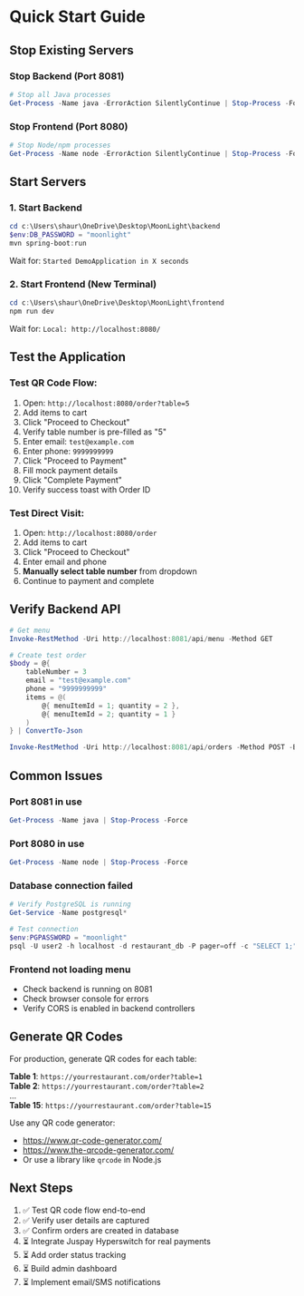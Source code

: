# Quick Start Guide

## Stop Existing Servers

### Stop Backend (Port 8081)
```powershell
# Stop all Java processes
Get-Process -Name java -ErrorAction SilentlyContinue | Stop-Process -Force
```

### Stop Frontend (Port 8080)
```powershell
# Stop Node/npm processes
Get-Process -Name node -ErrorAction SilentlyContinue | Stop-Process -Force
```

## Start Servers

### 1. Start Backend
```powershell
cd c:\Users\shaur\OneDrive\Desktop\MoonLight\backend
$env:DB_PASSWORD = "moonlight"
mvn spring-boot:run
```

Wait for: `Started DemoApplication in X seconds`

### 2. Start Frontend (New Terminal)
```powershell
cd c:\Users\shaur\OneDrive\Desktop\MoonLight\frontend
npm run dev
```

Wait for: `Local: http://localhost:8080/`

## Test the Application

### Test QR Code Flow:
1. Open: `http://localhost:8080/order?table=5`
2. Add items to cart
3. Click "Proceed to Checkout"
4. Verify table number is pre-filled as "5"
5. Enter email: `test@example.com`
6. Enter phone: `9999999999`
7. Click "Proceed to Payment"
8. Fill mock payment details
9. Click "Complete Payment"
10. Verify success toast with Order ID

### Test Direct Visit:
1. Open: `http://localhost:8080/order`
2. Add items to cart
3. Click "Proceed to Checkout"
4. Enter email and phone
5. **Manually select table number** from dropdown
6. Continue to payment and complete

## Verify Backend API

```powershell
# Get menu
Invoke-RestMethod -Uri http://localhost:8081/api/menu -Method GET

# Create test order
$body = @{
    tableNumber = 3
    email = "test@example.com"
    phone = "9999999999"
    items = @(
        @{ menuItemId = 1; quantity = 2 },
        @{ menuItemId = 2; quantity = 1 }
    )
} | ConvertTo-Json

Invoke-RestMethod -Uri http://localhost:8081/api/orders -Method POST -Body $body -ContentType "application/json"
```

## Common Issues

### Port 8081 in use
```powershell
Get-Process -Name java | Stop-Process -Force
```

### Port 8080 in use
```powershell
Get-Process -Name node | Stop-Process -Force
```

### Database connection failed
```powershell
# Verify PostgreSQL is running
Get-Service -Name postgresql*

# Test connection
$env:PGPASSWORD = "moonlight"
psql -U user2 -h localhost -d restaurant_db -P pager=off -c "SELECT 1;"
```

### Frontend not loading menu
- Check backend is running on 8081
- Check browser console for errors
- Verify CORS is enabled in backend controllers

## Generate QR Codes

For production, generate QR codes for each table:

**Table 1**: `https://yourrestaurant.com/order?table=1`  
**Table 2**: `https://yourrestaurant.com/order?table=2`  
...  
**Table 15**: `https://yourrestaurant.com/order?table=15`

Use any QR code generator:
- https://www.qr-code-generator.com/
- https://www.the-qrcode-generator.com/
- Or use a library like `qrcode` in Node.js

## Next Steps

1. ✅ Test QR code flow end-to-end
2. ✅ Verify user details are captured
3. ✅ Confirm orders are created in database
4. ⏳ Integrate Juspay Hyperswitch for real payments
5. ⏳ Add order status tracking
6. ⏳ Build admin dashboard
7. ⏳ Implement email/SMS notifications
